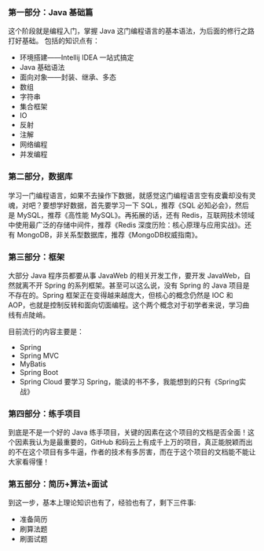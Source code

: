 ### 第一部分：Java 基础篇
这个阶段就是编程入门，掌握 Java 这门编程语言的基本语法，为后面的修行之路打好基础。
包括的知识点有：

* 环境搭建——Intellij IDEA 一站式搞定
* Java 基础语法
* 面向对象——封装、继承、多态
* 数组
* 字符串
* 集合框架
* IO
* 反射
* 注解
* 网络编程
* 并发编程

### 第二部分，数据库
学习一门编程语言，如果不去操作下数据，就感觉这门编程语言空有皮囊却没有灵魂，对吧？要想学好数据，首先要学习一下 SQL，推荐《SQL 必知必会》，然后是 MySQL，推荐《高性能 MySQL》。再拓展的话，还有 Redis，互联网技术领域中使用最广泛的存储中间件，推荐《Redis 深度历险：核心原理与应用实战》。还有 MongoDB，非关系型数据库，推荐《MongoDB权威指南》。


### 第三部分：框架
大部分 Java 程序员都要从事 JavaWeb 的相关开发工作，要开发 JavaWeb，自然就离不开 Spring 的系列框架。甚至可以这么说，没有 Spring 的 Java 项目是不存在的。Spring 框架正在变得越来越庞大，但核心的概念仍然是 IOC 和 AOP，也就是控制反转和面向切面编程。这个两个概念对于初学者来说，学习曲线有点陡峭。

目前流行的内容主要是：

* Spring
* Spring MVC
* MyBatis
* Spring Boot
* Spring Cloud
要学习 Spring，能读的书不多，我能想到的只有《Spring实战》

### 第四部分：练手项目
到底是不是一个好的 Java 练手项目，关键的因素在这个项目的文档是否全面！这个因素我认为是最重要的，GitHub 和码云上有成千上万的项目，真正能脱颖而出的不在这个项目有多牛逼，作者的技术有多厉害，而在于这个项目的文档能不能让大家看得懂！

### 第五部分：简历+算法+面试
到这一步，基本上理论知识也有了，经验也有了，剩下三件事:

* 准备简历
* 刷算法题
* 刷面试题